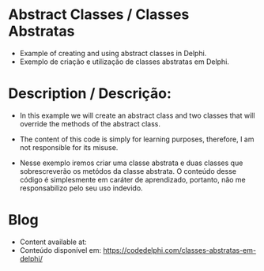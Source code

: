 # Abstract Classes / Classes Abstratas
 - Example of creating and using abstract classes in Delphi.
 - Exemplo de criação e utilização de classes abstratas em Delphi.

# Description / Descrição:
- In this example we will create an abstract class and two classes that will override the methods of the abstract class.
- The content of this code is simply for learning purposes, therefore, I am not responsible for its misuse.

- Nesse exemplo iremos criar uma classe abstrata e duas classes que sobrescreverão os metódos da classe abstrata.
O conteúdo desse código é simplesmente em caráter de aprendizado, portanto, não me responsabilizo pelo seu uso indevido.

# Blog
- Content available at:
- Conteúdo disponível em:
  https://codedelphi.com/classes-abstratas-em-delphi/
